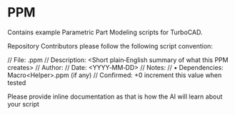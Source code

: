 # PPM
Contains example Parametric Part Modeling scripts for TurboCAD.


Repository Contributors please follow the following script convention:

// File: <Name>.ppm
// Description: <Short plain‑English summary of what this PPM creates>
// Author: <Your Name>
// Date: <YYYY‑MM‑DD>
// Notes:
//   • Dependencies: Macro\<Helper>.ppm (if any)
// Confirmed: +0 increment this value when tested

Please provide inline documentation as that is how the AI will learn about your script

